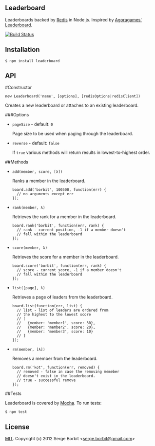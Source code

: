 Leaderboard
-----------

Leaderboards backed by [Redis](http://redis.io) in Node.js. Inspired by [Agoragames' Leaderboard](https://github.com/agoragames/leaderboard).

[![Build Status](https://secure.travis-ci.org/borbit/node-leaderboard.png)](http://travis-ci.org/borbit/node-leaderboard)

Installation
------------

    $ npm install leaderboard

API
---

#Constructor

    new Leaderboard('name', [options], [redisOptions|redisClient])

Creates a new leaderboard or attaches to an existing leaderboard.

###Options

  - `pageSize` - default: `0`

    Page size to be used when paging through the leaderboard.

  - `reverse` - default: `false`

    If `true` various methods will return results in lowest-to-highest order.

##Methods

  - `add(member, score, [λ])`

    Ranks a member in the leaderboard.

        board.add('borbit', 100500, function(err) {
          // no arguments except err
        });

  - `rank(member, λ)`

    Retrieves the rank for a member in the leaderboard.

        board.rank('borbit', function(err, rank) {
          // rank - current position, -1 if a member doesn't
          // fall within the leaderboard
        });

  - `score(member, λ)`

    Retrieves the score for a member in the leaderboard.

        board.score('borbit', function(err, rank) {
          // score - current score, -1 if a member doesn't
          // fall within the leaderboard
        });

  - `list([page], λ)`

    Retrieves a page of leaders from the leaderboard.

        board.list(function(err, list) {
          // list - list of leaders are ordered from
          // the highest to the lowest score
          // [
          //   {member: 'member1', score: 30},
          //   {member: 'member2', score: 20},
          //   {member: 'member3', score: 10}
          // ]
        });

  - `rm(member, [λ])`

    Removes a member from the leaderboard.

        board.rm('kot', function(err, removed) {
          // removed - false in case the removing memeber 
          // doesn't exist in the leaderboard.
          // true - successful remove
        });

##Tests

Leaderboard is covered by [Mocha](http://visionmedia.github.com/mocha/). To run tests:

    $ npm test

## License 

[MIT](http://en.wikipedia.org/wiki/MIT_License#License_terms). Copyright (c) 2012 Serge Borbit &lt;serge.borbit@gmail.com&gt;